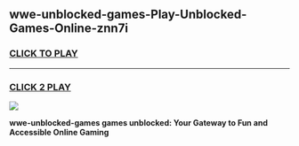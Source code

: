 
## wwe-unblocked-games-Play-Unblocked-Games-Online-znn7i
<h3>
<a href="https://premium76.site?title=wwe-unblocked-games&ref=25A">CLICK TO PLAY</a></h3>
<hr>

<h3>
<a href="https://premium76.site?title=wwe-unblocked-games&ref=25A">CLICK 2 PLAY</a>
  
</h3>

<a href="https://premium76.site?title=wwe-unblocked-games&ref=25A"><img src="https://clearcache.store/games.png"></a>


**wwe-unblocked-games games unblocked: Your Gateway to Fun and Accessible Online Gaming**
